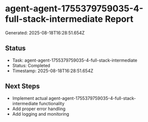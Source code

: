 # agent-agent-1755379759035-4-full-stack-intermediate Report

Generated: 2025-08-18T16:28:51.654Z

## Status
- Task: agent-agent-1755379759035-4-full-stack-intermediate
- Status: Completed
- Timestamp: 2025-08-18T16:28:51.654Z

## Next Steps
- Implement actual agent-agent-1755379759035-4-full-stack-intermediate functionality
- Add proper error handling
- Add logging and monitoring
